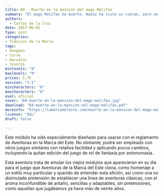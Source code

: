 ```yaml
---
title: B4 - Muerte en la mansión del mago Malifax
summary: "El mago Malifax ha muerto. Nadie ha visto su cuerpo, pero en mitad de la noche la Campana Negra sonó trece veces, cada tañido más fuerte que el anterior. Después de la decimotercera campanada, la Torre Sin Puertas Ni Ventanas, en cuya cúspide estaba el artefacto, tembló y se derrumbó. Los que se atrevieron a acercarse al lugar juran que las runas de la Campana Negra, que refulgían con el fuego del infierno, se apagaron poco a poco. Inmediatamente el rumor se extendió como una plaga malsana por Marvalar: ¡Malifax había muerto! Y por tanto, los tesoros de su mansión estaban al alcance de aquellos lo suficientemente locos y atrevidos como para ir a buscarlos."
authors:
  - Carlos de la Cruz
date: 2017-06-01
type: post
categories:
- Clásicos de la Marca
tags:
- dungeon
- torre
- marvalar
- tesoros
minlevels: "8"
maxlevels: "9"
prices: 5,7€
session: "1-2"
mincharacters: "6"
maxcharacters: "8"
eval: oficial
cover: "B4-muerte-en-la-mansion-del-mago-malifax.jpg"
download: "B4-muerte-en-la-mansion-del-mago-malifax.pdf"
moreinfo: "https://lamarcadeleste.com/muerte-en-la-mansion-del-mago-malifax"
license: "OGL"
draft: false

---
```


Este módulo ha sido especialmente diseñado para usarse con el reglamento de Aventuras en la Marca del Este. No obstante, podrá ser empleado con otros juegos similares con relativa facilidad y aplicando pocos cambios, incluyendo la quitan edición del juego de rol de fantasía por antonomasia.

Esta aventura trata de emular los viejos módulos que aparecieran en su día para el juego que Aventuras de la Marca del Este clona, como homenaje a un estilo muy particular y querido de entender esta afición, así como una no disimulada pretensión de establecer una línea de aventuras clásicas, con el aroma inconfundible de antaño, sencillas y adaptables, sin pretensiones, como aquellas que jugábamos ya hace más de veinte años.